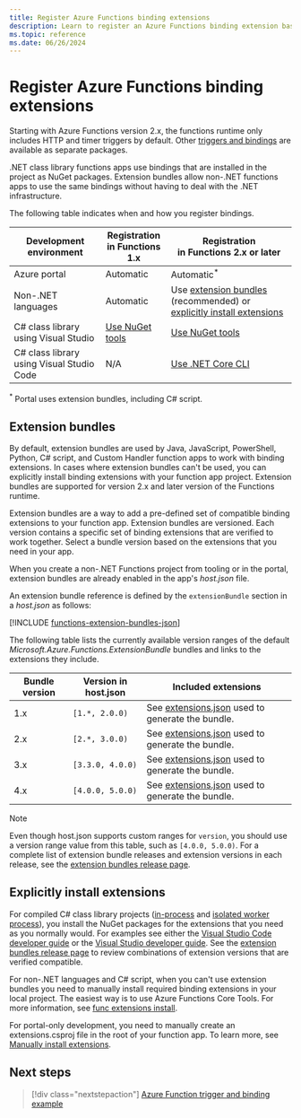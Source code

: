 ```yaml
---
title: Register Azure Functions binding extensions
description: Learn to register an Azure Functions binding extension based on your environment.
ms.topic: reference
ms.date: 06/26/2024
---
```


# Register Azure Functions binding extensions

Starting with Azure Functions version 2.x, the functions runtime only includes HTTP and timer triggers by default. Other [triggers and bindings](./functions-triggers-bindings.md) are available as separate packages.

.NET class library functions apps use bindings that are installed in the project as NuGet packages. Extension bundles allow non-.NET functions apps to use the same bindings without having to deal with the .NET infrastructure.

The following table indicates when and how you register bindings.

| Development environment |Registration<br/> in Functions 1.x  |Registration<br/> in Functions 2.x or later  |
|-------------------------|------------------------------------|------------------------------------|
|Azure portal|Automatic|Automatic<sup>*</sup>|
|Non-.NET languages|Automatic|Use [extension bundles](#extension-bundles) (recommended) or [explicitly install extensions](#explicitly-install-extensions)|
|C# class library using Visual Studio|[Use NuGet tools](functions-develop-vs.md#add-bindings)|[Use NuGet tools](functions-develop-vs.md#add-bindings)|
|C# class library using Visual Studio Code|N/A|[Use .NET Core CLI](functions-develop-vs-code.md?tabs=csharp#install-binding-extensions)|

<sup>*</sup> Portal uses extension bundles, including C# script.

## <a name="extension-bundles"></a>Extension bundles

By default, extension bundles are used by Java, JavaScript, PowerShell, Python, C# script, and Custom Handler function apps to work with binding extensions. In cases where extension bundles can't be used, you can explicitly install binding extensions with your function app project. Extension bundles are supported for version 2.x and later version of the Functions runtime.

Extension bundles are a way to add a pre-defined set of compatible binding extensions to your function app. Extension bundles are versioned. Each version contains a specific set of binding extensions that are verified to work together. Select a bundle version based on the extensions that you need in your app.

When you create a non-.NET Functions project from tooling or in the portal, extension bundles are already enabled in the app's *host.json* file. 

An extension bundle reference is defined by the `extensionBundle` section in a *host.json* as follows: 

[!INCLUDE [functions-extension-bundles-json](../../includes/functions-extension-bundles-json.md)]

The following table lists the currently available version ranges of the default *Microsoft.Azure.Functions.ExtensionBundle* bundles and links to the extensions they include.

| Bundle version | Version in host.json | Included extensions |
| --- | --- | --- |
| 1.x | `[1.*, 2.0.0)` | See [extensions.json](https://github.com/Azure/azure-functions-extension-bundles/blob/v1.x/src/Microsoft.Azure.Functions.ExtensionBundle/extensions.json) used to generate the bundle. |
| 2.x | `[2.*, 3.0.0)` | See [extensions.json](https://github.com/Azure/azure-functions-extension-bundles/blob/v2.x/src/Microsoft.Azure.Functions.ExtensionBundle/extensions.json) used to generate the bundle. |
| 3.x | `[3.3.0, 4.0.0)` | See [extensions.json](https://github.com/Azure/azure-functions-extension-bundles/blob/v3.x/src/Microsoft.Azure.Functions.ExtensionBundle/extensions.json) used to generate the bundle. |
| 4.x | `[4.0.0, 5.0.0)` | See [extensions.json](https://github.com/Azure/azure-functions-extension-bundles/blob/v4.x/src/Microsoft.Azure.Functions.ExtensionBundle/extensions.json) used to generate the bundle. |


> [!NOTE]
> Even though host.json supports custom ranges for `version`, you should use a version range value from this table, such as  `[4.0.0, 5.0.0)`. For a complete list of extension bundle releases and extension versions in each release, see the [extension bundles release page](https://github.com/Azure/azure-functions-extension-bundles/releases). 

## Explicitly install extensions

For compiled C# class library projects ([in-process](functions-dotnet-class-library.md) and [isolated worker process](dotnet-isolated-process-guide.md)), you install the NuGet packages for the extensions that you need as you normally would. For examples see either the [Visual Studio Code developer guide](functions-develop-vs-code.md?tabs=csharp#install-binding-extensions) or the [Visual Studio developer guide](functions-develop-vs.md#add-bindings). See the [extension bundles release page](https://github.com/Azure/azure-functions-extension-bundles/releases) to review combinations of extension versions that are verified compatible.

For non-.NET languages and C# script, when you can't use extension bundles you need to manually install required binding extensions in your local project. The easiest way is to use Azure Functions Core Tools. For more information, see [func extensions install](functions-core-tools-reference.md#func-extensions-install).  

For portal-only development, you need to manually create an extensions.csproj file in the root of your function app. To learn more, see [Manually install extensions](functions-how-to-use-azure-function-app-settings.md#manually-install-extensions).

## Next steps
> [!div class="nextstepaction"]
> [Azure Function trigger and binding example](./functions-bindings-example.md)
